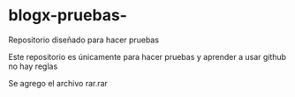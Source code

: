 blogx-pruebas-
==============

Repositorio diseñado para hacer pruebas


Este repositorio es únicamente para hacer pruebas y aprender a usar github no hay reglas

Se agrego el archivo rar.rar